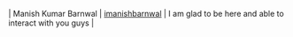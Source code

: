 | Manish Kumar Barnwal | [imanishbarnwal](https://github.com/imanishbarnwal) | I am glad to be here and able to interact with you guys |